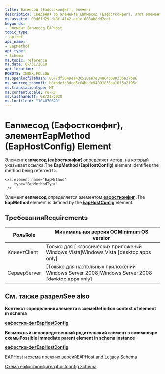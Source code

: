 ```yaml
---
title: Еапмесод (Еафостконфиг), элемент
description: Сведения об элементе Еапмесод (Еафостконфиг). Этот элемент идентифицирует метод, на который указывает ссылка.
ms.assetid: 00d6fd29-da8f-4142-ac1e-686ab8dd2eab
keywords:
- Элемент Еапмесод EAPHost
topic_type:
- apiref
api_name:
- EapMethod
api_type:
- Schema
ms.topic: reference
ms.date: 05/31/2018
api_location: ''
ROBOTS: INDEX,FOLLOW
ms.openlocfilehash: 85c7df5649ea430518ee7e848645680336a37b86
ms.sourcegitcommit: b0ebdefc3dcd5c04bede94091833aa1015a2f95c
ms.translationtype: MT
ms.contentlocale: ru-RU
ms.lasthandoff: 08/21/2020
ms.locfileid: "104070629"
---
```

# <a name="eapmethod-eaphostconfig-element"></a><span data-ttu-id="a77be-105">Еапмесод (Еафостконфиг), элемент</span><span class="sxs-lookup"><span data-stu-id="a77be-105">EapMethod (EapHostConfig) Element</span></span>

<span data-ttu-id="a77be-106">Элемент **еапмесод (еафостконфиг)** определяет метод, на который указывает ссылка.</span><span class="sxs-lookup"><span data-stu-id="a77be-106">The **EapMethod (EapHostConfig)** element identifies the method being referred to.</span></span>

``` syntax
<xs:element name="EapMethod"
    type="EapMethodType"
 />
```

<span data-ttu-id="a77be-107">Элемент **еапмесод** определяется элементом [**еафостконфиг**](eaphostconfigschema-eaphostconfig-element.md) .</span><span class="sxs-lookup"><span data-stu-id="a77be-107">The **EapMethod** element is defined by the [**EapHostConfig**](eaphostconfigschema-eaphostconfig-element.md) element.</span></span>

## <a name="requirements"></a><span data-ttu-id="a77be-108">Требования</span><span class="sxs-lookup"><span data-stu-id="a77be-108">Requirements</span></span>



| <span data-ttu-id="a77be-109">Роль</span><span class="sxs-lookup"><span data-stu-id="a77be-109">Role</span></span> | <span data-ttu-id="a77be-110">Минимальная версия ОС</span><span class="sxs-lookup"><span data-stu-id="a77be-110">Minimum OS version</span></span> |
|------|--------------------|
| <span data-ttu-id="a77be-111">Клиент</span><span class="sxs-lookup"><span data-stu-id="a77be-111">Client</span></span><br/> | <span data-ttu-id="a77be-112">Только для \[ классических приложений Windows Vista\]</span><span class="sxs-lookup"><span data-stu-id="a77be-112">Windows Vista \[desktop apps only\]</span></span><br/>              |
| <span data-ttu-id="a77be-113">Сервер</span><span class="sxs-lookup"><span data-stu-id="a77be-113">Server</span></span><br/> | <span data-ttu-id="a77be-114">\[Только для настольных приложений Windows Server 2008\]</span><span class="sxs-lookup"><span data-stu-id="a77be-114">Windows Server 2008 \[desktop apps only\]</span></span><br/> |



## <a name="see-also"></a><span data-ttu-id="a77be-115">См. также раздел</span><span class="sxs-lookup"><span data-stu-id="a77be-115">See also</span></span>

<dl> <dt>

<span data-ttu-id="a77be-116">**Контекст определения элемента в схеме**</span><span class="sxs-lookup"><span data-stu-id="a77be-116">**Definition context of element in schema**</span></span>
</dt> <dt>

[<span data-ttu-id="a77be-117">**еафостконфиг**</span><span class="sxs-lookup"><span data-stu-id="a77be-117">**EapHostConfig**</span></span>](eaphostconfigschema-eaphostconfig-element.md)
</dt> <dt>

<span data-ttu-id="a77be-118">**Возможный непосредственный родительский элемент в экземпляре схемы**</span><span class="sxs-lookup"><span data-stu-id="a77be-118">**Possible immediate parent element in schema instance**</span></span>
</dt> <dt>

[<span data-ttu-id="a77be-119">**еафостконфиг**</span><span class="sxs-lookup"><span data-stu-id="a77be-119">**EapHostConfig**</span></span>](eaphostconfigschema-eaphostconfig-element.md)
</dt> <dt>

[<span data-ttu-id="a77be-120">EAPHost и схема прежних версий</span><span class="sxs-lookup"><span data-stu-id="a77be-120">EAPHost and Legacy Schema</span></span>](eaphost-schemas.md)
</dt> <dt>

[<span data-ttu-id="a77be-121">Схема еафостконфиг</span><span class="sxs-lookup"><span data-stu-id="a77be-121">eaphostconfig Schema</span></span>](eaphostconfigschema-schema.md)
</dt> </dl>

 

 





